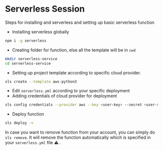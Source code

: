 # Serverless Session

Steps for installing and serverless and setting up basic serverless function

* Installing serverless globally
```bash
npm i -g serverless
```
* Creating folder for function, else all the template will be in `cwd`
```bash
mkdir serverless-service
cd serverless-service
```
* Setting up project template according to specific cloud provider.
```bash
sls create --template aws-python3
```
* Edit `serverless.yml` according to your specific deployment
* Adding credentials of cloud provider for deployment
```bash
sls config credentials --provider aws --key <user-key> --secret <user-secret>
```
* Deploy function
```bash
sls deploy -v
```

In case you want to remove function from your account, you can simply do `sls remove`. It will remove the function automatically which is specified in your `serverless.yml` file ⚠️ .